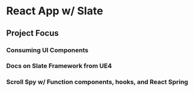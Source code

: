 # React App w/ Slate

## Project Focus

### Consuming UI Components

### Docs on Slate Framework from UE4

### Scroll Spy w/ Function components, hooks, and React Spring
